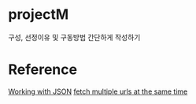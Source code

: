 # projectM

구성, 선정이유 및 구동방법 간단하게 작성하기

# Reference

[Working with JSON](https://developer.mozilla.org/en-US/docs/Learn/JavaScript/Objects/JSON)
[fetch multiple urls at the same time](https://stackoverflow.com/questions/59037553/fetch-multiple-urls-at-the-same-time)
